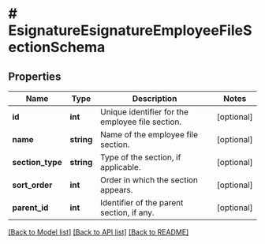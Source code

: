 # # EsignatureEsignatureEmployeeFileSectionSchema

## Properties

Name | Type | Description | Notes
------------ | ------------- | ------------- | -------------
**id** | **int** | Unique identifier for the employee file section. | [optional]
**name** | **string** | Name of the employee file section. | [optional]
**section_type** | **string** | Type of the section, if applicable. | [optional]
**sort_order** | **int** | Order in which the section appears. | [optional]
**parent_id** | **int** | Identifier of the parent section, if any. | [optional]

[[Back to Model list]](../../README.md#models) [[Back to API list]](../../README.md#endpoints) [[Back to README]](../../README.md)

